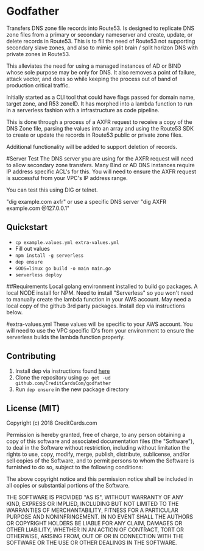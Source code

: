# Godfather

Transfers DNS zone file records into Route53. Is designed to replicate DNS zone files from a primary or secondary nameserver and create, update, or delete records in Route53. This is to fill the need of Route53 not supporting secondary slave zones, and also to mimic split brain / split horizon DNS with private zones in Route53.

This alleviates the need for using a managed instances of AD or BIND whose sole purpose may be only for DNS. It also removes a point of failure, attack vector, and does so while keeping the process out of band of production critical traffic. 

Initially started as a CLI tool that could have flags passed for domain name, target zone, and R53 zoneID. It has morphed into a lambda function to run in a serverless fashion with a infrastructure as code pipeline.

This is done through a process of a AXFR request to receive a copy of the DNS Zone file, parsing the values into an array and using the Route53 SDK to create or update the records in Route53 public or private zone files.

Additional functionality will be added to support deletion of records. 

#Server Test
The DNS server you are using for the AXFR request will need to allow secondary zone transfers. Many Bind or AD DNS instances require IP address specific ACL's for this. You will need to ensure the AXFR request is successful from your VPC's IP address range.

You can test this using DIG or telnet.

"dig example.com axfr" or use a specific DNS server "dig AXFR example.com @127.0.0.1"


## Quickstart

* `cp example.values.yml extra-values.yml`
* Fill out values
* `npm install -g serverless`
* `dep ensure`
* `GOOS=linux go build -o main main.go`
* `serverless deploy`


##Requirements
Local golang environment installed to build go packages.
A local NODE install for NPM.
Need to install "Serverless" so you won't need to manually create the lambda function in your AWS account.
May need a local copy of the github 3rd party packages.
Install dep via instructions below. 


#extra-values.yml
These values will be specific to your AWS account. You will need to use the VPC specific ID's from your environment to ensure the serverless builds the lambda function properly.



## Contributing

1. Install dep via instructions found [here](https://github.com/golang/dep)
2. Clone the repository using `go get -ud github.com/CreditCardsCom/godfather`
3. Run `dep ensure` in the new package directory

## License (MIT)

Copyright (c) 2018 CreditCards.com

Permission is hereby granted, free of charge, to any person obtaining a copy
of this software and associated documentation files (the "Software"), to deal
in the Software without restriction, including without limitation the rights
to use, copy, modify, merge, publish, distribute, sublicense, and/or sell
copies of the Software, and to permit persons to whom the Software is
furnished to do so, subject to the following conditions:

The above copyright notice and this permission notice shall be included in all
copies or substantial portions of the Software.

THE SOFTWARE IS PROVIDED "AS IS", WITHOUT WARRANTY OF ANY KIND, EXPRESS OR
IMPLIED, INCLUDING BUT NOT LIMITED TO THE WARRANTIES OF MERCHANTABILITY,
FITNESS FOR A PARTICULAR PURPOSE AND NONINFRINGEMENT. IN NO EVENT SHALL THE
AUTHORS OR COPYRIGHT HOLDERS BE LIABLE FOR ANY CLAIM, DAMAGES OR OTHER
LIABILITY, WHETHER IN AN ACTION OF CONTRACT, TORT OR OTHERWISE, ARISING FROM,
OUT OF OR IN CONNECTION WITH THE SOFTWARE OR THE USE OR OTHER DEALINGS IN THE
SOFTWARE.
